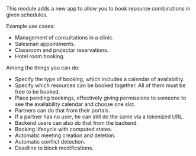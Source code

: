 This module adds a new app to allow you to book resource combinations in
given schedules.

Example use cases:

- Management of consultations in a clinic.
- Salesman appointments.
- Classroom and projector reservations.
- Hotel room booking.

Among the things you can do:

- Specify the type of booking, which includes a calendar of
  availability.
- Specify which resources can be booked together. All of them must be
  free to be booked.
- Place pending bookings, effectively giving permissions to someone to
  see the availability calendar and choose one slot.
- Partners can do that from their portals.
- If a partner has no user, he can still do the same via a tokenized
  URL.
- Backend users can also do that from the backend.
- Booking lifecycle with computed states.
- Automatic meeting creation and deletion.
- Automatic conflict detection.
- Deadline to block modifications.
